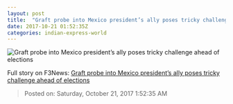 ```yaml
---
layout: post
title:  "Graft probe into Mexico president’s ally poses tricky challenge ahead of elections"
date: 2017-10-21 01:52:35Z
categories: indian-express-world
---
```


![Graft probe into Mexico president’s ally poses tricky challenge ahead of elections](http://images.indianexpress.com/2017/05/mexico-media-murders_759.jpg?w=759)




Full story on F3News: [Graft probe into Mexico president’s ally poses tricky challenge ahead of elections](http://www.f3nws.com/n/SjU3uC)

> Posted on: Saturday, October 21, 2017 1:52:35 AM
